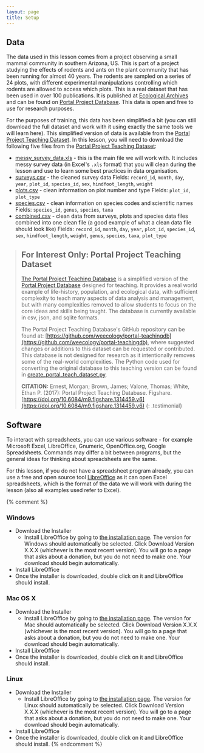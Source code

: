 ```yaml
---
layout: page
title: Setup
---
```


## Data
The data used in this lesson comes from a project observing a small mammal community in southern
Arizona, US. This is part of a project studying the effects of rodents and ants on the plant
community that has been running for almost 40 years. The rodents are sampled on a series of 24 plots,
with different experimental manipulations controlling which rodents are allowed to access which plots.
This is a real dataset that has been used in over 100 publications. It is published at [Ecological Archives](http://esapubs.org/archive/ecol/E090/118/) and can be found on [Portal Project Database](https://github.com/weecology/PortalData). This data is open and free to use for research purposes.

For the purposes of training, this data has been simplified a bit (you can still download the full dataset and work with it using exactly the same tools we will learn here). This simplified version of data is available from the [Portal Project Teaching Dataset](http://figshare.com/articles/Portal_Project_Teaching_Database/1314459). In this lesson, you will need to download the following five files from the [Portal Project Teaching Dataset](http://figshare.com/articles/Portal_Project_Teaching_Database/1314459):
-  [messy_survey_data.xls](/data/messy_survey_data.xls) - this is the main file we will work with. It includes messy survey data
(in Excel's `.xls` format) that you will clean during the lesson and use to learn some best practices in
data organisation.
- [surveys.csv](https://ndownloader.figshare.com/files/2292172) - the cleaned survey data
    Fields: `record_id`, `month`, `day`, `year`, `plot_id`, `species_id`, `sex`, `hindfoot_length`, `weight`
- [plots.csv](https://ndownloader.figshare.com/files/3299474) - clean information on plot number and type
    Fields: `plot_id`, `plot_type`
- [species.csv](https://ndownloader.figshare.com/files/3299483) - clean information on species codes and scientific names
    Fields: `species_id`, `genus`, `species`, `taxa`
- [combined.csv](https://ndownloader.figshare.com/files/10717186) - clean data from surveys, plots and species data
files combined into one clean file (a good example of what a clean data file should look like)
Fields: `record_id`, `month`, `day`, `year`, `plot_id`, `species_id`, `sex`, `hindfoot_length`, `weight`, `genus`,
`species`, `taxa`, `plot_type`

> ## For Interest Only: Portal Project Teaching Dataset
> [The Portal Project Teaching Database](http://figshare.com/articles/Portal_Project_Teaching_Database/1314459) is a simplified version of the
> [Portal Project Database](https://github.com/weecology/PortalData) designed for teaching. It provides a real world example of life-history, population, and ecological data, with sufficient complexity to teach many aspects of data analysis and management, but with many complexities removed to allow students to focus on the core ideas and skills being taught. The database is currently available in csv, json, and sqlite formats.
>
> The Portal Project Teaching Database's GitHub repository can be found at: [https://github.com/weecology/portal-teachingdb](https://github.com/weecology/portal-teachingdb),
> where suggested changes or additions to this dataset can be requested or contributed.
> This database is not designed for research as it intentionally removes some of the real-world complexities. The Python code used for converting the original database to this teaching version can be found in [create_portal_teach_dataset.py](https://github.com/weecology/portal-teachingdb/blob/master/create_portal_teaching_dataset.py).
>
> **CITATION:** Ernest, Morgan; Brown, James; Valone, Thomas; White, Ethan P. (2017): Portal Project Teaching Database. Figshare. [https://doi.org/10.6084/m9.figshare.1314459.v6](https://doi.org/10.6084/m9.figshare.1314459.v6)
{: .testimonial}

## Software

To interact with spreadsheets, you can use various software - for example Microsoft Excel,
LibreOffice, Gnumeric, OpenOffice.org, Google Spreadsheets. Commands may differ a bit between programs,
but the general ideas for thinking about spreadsheets are the same.

For this lesson, if you do not have a spreadsheet program already, you can use a free and open source tool
[LibreOffice](https://www.libreoffice.org/download/libreoffice-fresh/)
as it can open Excel spreadsheets, which is the format of the data we will work with during the lesson
(also all examples used refer to Excel).

{% comment %}
### Windows

- Download the Installer
  - Install LibreOffice by going to [the installation page](https://www.libreoffice.org/download/libreoffice-fresh/). The version for Windows should automatically be selected. Click Download Version X.X.X (whichever is the most recent version). You will go to a page that asks about a donation, but you do not need to make one. Your download should begin automatically.
- Install LibreOffice
- Once the installer is downloaded, double click on it and LibreOffice should install.

### Mac OS X

- Download the Installer
  - Install LibreOffice by going to [the installation page](https://www.libreoffice.org/download/libreoffice-fresh/). The version for Mac should automatically be selected. Click Download Version X.X.X (whichever is the most recent version). You will go to a page that asks about a donation, but you do not need to make one. Your download should begin automatically.
- Install LibreOffice
- Once the installer is downloaded, double click on it and LibreOffice should install.

### Linux

- Download the Installer
  - Install LibreOffice by going to [the installation page](https://www.libreoffice.org/download/libreoffice-fresh/). The version for Linux should automatically be selected. Click Download Version X.X.X (whichever is the most recent version). You will go to a page that asks about a donation, but you do not need to make one. Your download should begin automatically.
- Install LibreOffice
- Once the installer is downloaded, double click on it and LibreOffice should install.
{% endcomment %}
